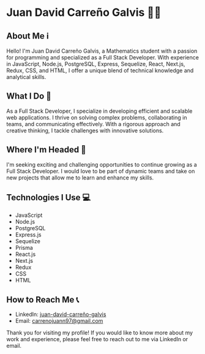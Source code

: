 <!--# Juan David Carreño Galvis 

## Quién soy 👋
¡Hola! Soy Juan David Carreño Galvis, un estudiante de Matemáticas apasionado por la programación y especializado como Full Stack Developer. Con experiencia en JavaScript, Node.js, PostgreSQL, Express, Sequelize, React, Next.js, Redux, CSS y HTML, ofrezco una combinación única de conocimientos técnicos y habilidades analíticas.

## Qué hago  👀
Como Full Stack Developer, me dedico al desarrollo de aplicaciones web eficientes y escalables. Me apasiona resolver problemas complejos, trabajar en equipo y comunicarme efectivamente. Mi enfoque riguroso y pensamiento creativo me permiten abordar desafíos con soluciones innovadoras.

## A dónde me dirijo 💞️
Estoy buscando oportunidades emocionantes y desafiantes para seguir creciendo como Full Stack Developer. Me encantaría formar parte de equipos dinámicos y enfrentar nuevos proyectos que me permitan seguir aprendiendo y mejorando mis habilidades.

## Tecnologías que uso
- JavaScript
- Node.js
- PostgreSQL
- Express.js
- Sequelize
- React.js
- Next.js
- Redux
- CSS
- HTML

## Cómo contactarme 📫
- LinkedIn: [juan-david-carreño-galvis](https://www.linkedin.com/in/juan-david-carre%C3%B1o-galvis-90286a26a/)
- Correo electrónico: carrenojuann97@gmail.com

¡Gracias por visitar mi perfil! Si deseas conocer más sobre mi trabajo y experiencia, no dudes en contactarme a través de LinkedIn o enviarme un correo electrónico.](url) -->

# Juan David Carreño Galvis 👨‍💻

## About Me ℹ️
Hello! I'm Juan David Carreño Galvis, a Mathematics student with a passion for programming and specialized as a Full Stack Developer. With experience in JavaScript, Node.js, PostgreSQL, Express, Sequelize, React, Next.js, Redux, CSS, and HTML, I offer a unique blend of technical knowledge and analytical skills.

## What I Do 💼
As a Full Stack Developer, I specialize in developing efficient and scalable web applications. I thrive on solving complex problems, collaborating in teams, and communicating effectively. With a rigorous approach and creative thinking, I tackle challenges with innovative solutions.

## Where I'm Headed 🚀
I'm seeking exciting and challenging opportunities to continue growing as a Full Stack Developer. I would love to be part of dynamic teams and take on new projects that allow me to learn and enhance my skills.

## Technologies I Use 💻
- JavaScript
- Node.js
- PostgreSQL
- Express.js
- Sequelize
- Prisma
- React.js
- Next.js
- Redux
- CSS
- HTML

## How to Reach Me 📞
- LinkedIn: [juan-david-carreño-galvis](https://www.linkedin.com/in/juan-david-carre%C3%B1o-galvis-90286a26a/)
- Email: carrenojuann97@gmail.com

Thank you for visiting my profile! If you would like to know more about my work and experience, please feel free to reach out to me via LinkedIn or email.



